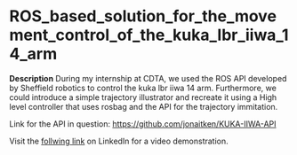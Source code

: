 # ROS_based_solution_for_the_movement_control_of_the_kuka_lbr_iiwa_14_arm

**Description**
During my internship at CDTA, we used the ROS API developed by  Sheffield robotics to control the kuka lbr iiwa 14 arm. Furthermore, we could introduce a simple trajectory illustrator and recreate it using a High level controller that uses rosbag and the API for the trajectory immitation.

Link for the API in question: https://github.com/jonaitken/KUKA-IIWA-API


Visit the [follwing link](https://www.linkedin.com/posts/said-guerazem_cdta-internshipexperience-robotics-activity-7075381544374128640-6NTm?utm_source=share&utm_medium=member_desktop) on LinkedIn for a video demonstration.
